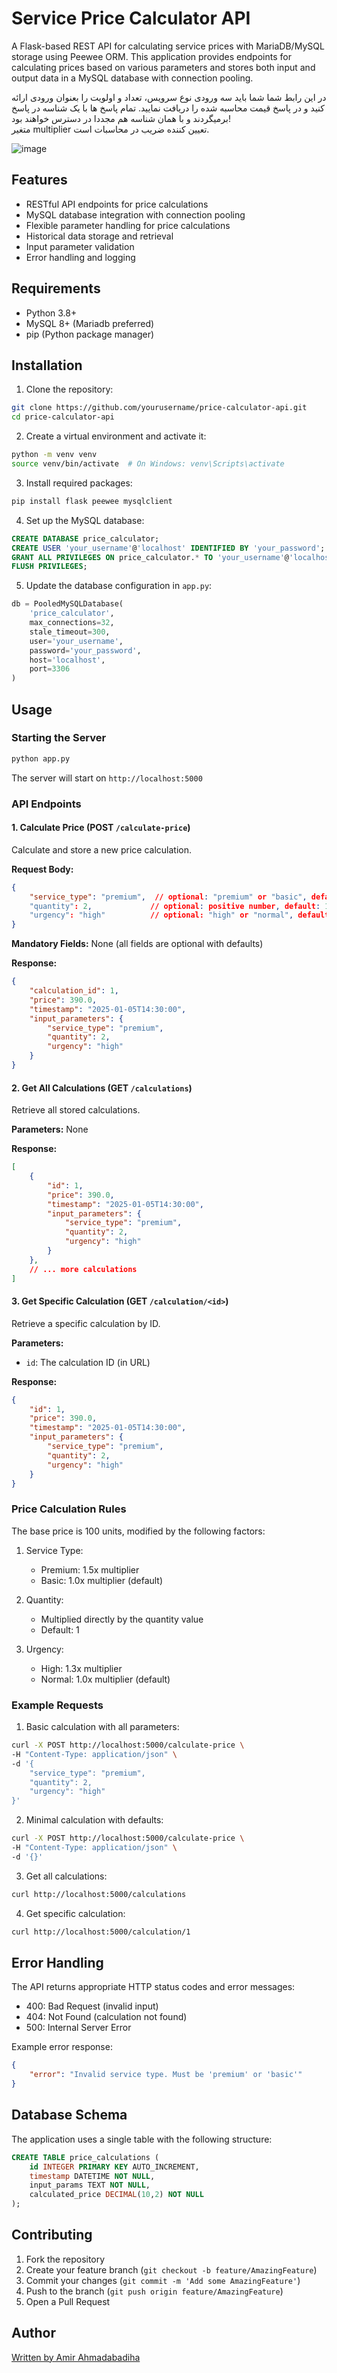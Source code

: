 # Service Price Calculator API

A Flask-based REST API for calculating service prices with MariaDB/MySQL storage using Peewee ORM. This application provides endpoints for calculating prices based on various parameters and stores both input and output data in a MySQL database with connection pooling.

در این رابط شما شما باید سه ورودی نوع سرویس، تعداد و اولویت را بعنوان ورودی ارائه کنید و در پاسخ قیمت محاسبه شده را دریافت نمایید. تمام پاسخ ها با یک شناسه در پاسخ برمیگردند و با همان شناسه هم مجددا در دسترس خواهند بود! 
<br/>
متغیر multiplier تعیین کننده ضریب در محاسبات است.
<br/>

![image](https://github.com/user-attachments/assets/3915e6c8-8a17-4cb6-885a-914033466507)

## Features

- RESTful API endpoints for price calculations
- MySQL database integration with connection pooling
- Flexible parameter handling for price calculations
- Historical data storage and retrieval
- Input parameter validation
- Error handling and logging

## Requirements

- Python 3.8+
- MySQL 8+ (Mariadb preferred)
- pip (Python package manager)

## Installation

1. Clone the repository:
```bash
git clone https://github.com/yourusername/price-calculator-api.git
cd price-calculator-api
```

2. Create a virtual environment and activate it:
```bash
python -m venv venv
source venv/bin/activate  # On Windows: venv\Scripts\activate
```

3. Install required packages:
```bash
pip install flask peewee mysqlclient
```

4. Set up the MySQL database:
```sql
CREATE DATABASE price_calculator;
CREATE USER 'your_username'@'localhost' IDENTIFIED BY 'your_password';
GRANT ALL PRIVILEGES ON price_calculator.* TO 'your_username'@'localhost';
FLUSH PRIVILEGES;
```

5. Update the database configuration in `app.py`:
```python
db = PooledMySQLDatabase(
    'price_calculator',
    max_connections=32,
    stale_timeout=300,
    user='your_username',
    password='your_password',
    host='localhost',
    port=3306
)
```

## Usage

### Starting the Server

```bash
python app.py
```

The server will start on `http://localhost:5000`

### API Endpoints

#### 1. Calculate Price (POST `/calculate-price`)

Calculate and store a new price calculation.

**Request Body:**

```json
{
    "service_type": "premium",  // optional: "premium" or "basic", default: "basic"
    "quantity": 2,             // optional: positive number, default: 1
    "urgency": "high"          // optional: "high" or "normal", default: "normal"
}
```

**Mandatory Fields:** None (all fields are optional with defaults)

**Response:**
```json
{
    "calculation_id": 1,
    "price": 390.0,
    "timestamp": "2025-01-05T14:30:00",
    "input_parameters": {
        "service_type": "premium",
        "quantity": 2,
        "urgency": "high"
    }
}
```

#### 2. Get All Calculations (GET `/calculations`)

Retrieve all stored calculations.

**Parameters:** None

**Response:**
```json
[
    {
        "id": 1,
        "price": 390.0,
        "timestamp": "2025-01-05T14:30:00",
        "input_parameters": {
            "service_type": "premium",
            "quantity": 2,
            "urgency": "high"
        }
    },
    // ... more calculations
]
```

#### 3. Get Specific Calculation (GET `/calculation/<id>`)

Retrieve a specific calculation by ID.

**Parameters:** 
- `id`: The calculation ID (in URL)

**Response:**
```json
{
    "id": 1,
    "price": 390.0,
    "timestamp": "2025-01-05T14:30:00",
    "input_parameters": {
        "service_type": "premium",
        "quantity": 2,
        "urgency": "high"
    }
}
```

### Price Calculation Rules

The base price is 100 units, modified by the following factors:

1. Service Type:
   - Premium: 1.5x multiplier
   - Basic: 1.0x multiplier (default)

2. Quantity:
   - Multiplied directly by the quantity value
   - Default: 1

3. Urgency:
   - High: 1.3x multiplier
   - Normal: 1.0x multiplier (default)

### Example Requests

1. Basic calculation with all parameters:
```bash
curl -X POST http://localhost:5000/calculate-price \
-H "Content-Type: application/json" \
-d '{
    "service_type": "premium",
    "quantity": 2,
    "urgency": "high"
}'
```

2. Minimal calculation with defaults:
```bash
curl -X POST http://localhost:5000/calculate-price \
-H "Content-Type: application/json" \
-d '{}'
```

3. Get all calculations:
```bash
curl http://localhost:5000/calculations
```

4. Get specific calculation:
```bash
curl http://localhost:5000/calculation/1
```

## Error Handling

The API returns appropriate HTTP status codes and error messages:

- 400: Bad Request (invalid input)
- 404: Not Found (calculation not found)
- 500: Internal Server Error

Example error response:
```json
{
    "error": "Invalid service type. Must be 'premium' or 'basic'"
}
```

## Database Schema

The application uses a single table with the following structure:

```sql
CREATE TABLE price_calculations (
    id INTEGER PRIMARY KEY AUTO_INCREMENT,
    timestamp DATETIME NOT NULL,
    input_params TEXT NOT NULL,
    calculated_price DECIMAL(10,2) NOT NULL
);
```

## Contributing

1. Fork the repository
2. Create your feature branch (`git checkout -b feature/AmazingFeature`)
3. Commit your changes (`git commit -m 'Add some AmazingFeature'`)
4. Push to the branch (`git push origin feature/AmazingFeature`)
5. Open a Pull Request

## Author
[Written by Amir Ahmadabadiha](https://linkedin.com/in/amir-ahmadabadiha-259113175)


